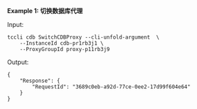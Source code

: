 **Example 1: 切换数据库代理**



Input: 

```
tccli cdb SwitchCDBProxy --cli-unfold-argument  \
    --InstanceId cdb-pr1rb3j1 \
    --ProxyGroupId proxy-p11rb3j9
```

Output: 
```
{
    "Response": {
        "RequestId": "3689c0eb-a92d-77ce-0ee2-17d99f604e64"
    }
}
```

